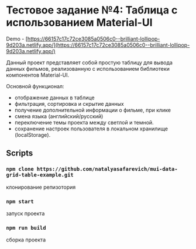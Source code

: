 # Тестовое задание №4: Таблица с использованием Material-UI

Demo - [https://66157c17c72ce3085a0506c0--brilliant-lollipop-9d203a.netlify.app/](https://66157c17c72ce3085a0506c0--brilliant-lollipop-9d203a.netlify.app/)

Данный проект представляет собой простую таблицу для вывода данных фильмов, реализованную с использованием библиотеки компонентов Material-UI.

Основной функционал:

- отображение данных в таблице
- фильтрация, сортировка и скрытие данных
- получение дополнительной информации о фильме, при клике
- смена языка (английский/русский)
- переключение темы проекта между светлой и темной.
- сохранение настроек пользователя в локальном хранилище (localStorage).

## Scripts

### `npm clone https://github.com/natalyasafarevich/mui-data-grid-table-example.git `

клонирование репизотория

### `npm start`

запуск проекта

### `npm run build`

сборка проекта
